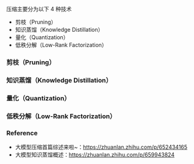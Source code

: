 压缩主要分为以下 4 种技术
- 剪枝（Pruning）
- 知识蒸馏（Knowledge Distillation）
- 量化（Quantization）
- 低秩分解（Low-Rank Factorization）

### 剪枝（Pruning）

### 知识蒸馏（Knowledge Distillation）

### 量化（Quantization）

### 低秩分解（Low-Rank Factorization）

### Reference
- 大模型压缩首篇综述来啦~：https://zhuanlan.zhihu.com/p/652434165
- 大模型知识蒸馏概述：https://zhuanlan.zhihu.com/p/659943824